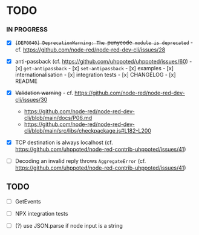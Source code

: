 # TODO

### IN PROGRESS

- [x] ~~`[DEP0040] DeprecationWarning: The `punycode` module is deprecated`~~
      - cf. https://github.com/node-red/node-red-dev-cli/issues/28

- [x] anti-passback (cf. https://github.com/uhppoted/uhppoted/issues/60)
      - [x] `get-antipassback`
      - [x] `set-antipassback`
      - [x] examples
      - [x] internationalisation
      - [x] integration tests
      - [x] CHANGELOG
      - [x] README

- [x] ~~Validation warning~~
      - cf. https://github.com/node-red/node-red-dev-cli/issues/30
    - https://github.com/node-red/node-red-dev-cli/blob/main/docs/P06.md
    - https://github.com/node-red/node-red-dev-cli/blob/main/src/libs/checkpackage.js#L182-L200

- [x] TCP destination is always localhost (cf. https://github.com/uhppoted/node-red-contrib-uhppoted/issues/41)

- [ ] Decoding an invalid reply throws `AggregateError` (cf. https://github.com/uhppoted/node-red-contrib-uhppoted/issues/41)

## TODO

- [ ] GetEvents
- [ ] NPX integration tests
- [ ] (?) use JSON.parse if node input is a string

